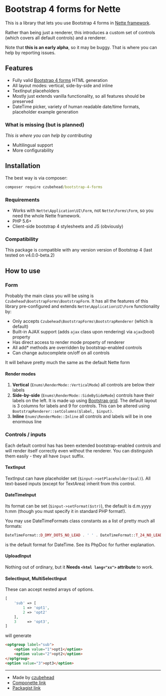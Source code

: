 # Bootstrap 4 forms for Nette

This is a library that lets you use Bootstrap 4 forms in 
[Nette framework](http://nette.org). 

Rather than being just a renderer, this introduces a custom set of controls 
(which covers all default controls) and a renderer.

Note that **this is an early alpha**, so it may be buggy. That is where you can 
help by reporting issues.

## Features

- Fully valid [Bootstrap 4 forms](http://v4-alpha.getbootstrap.com/components/forms/) HTML generation
- All layout modes: vertical, side-by-side and inline
- TextInput placeholders
- Mostly just extends vanilla functionality, so all features should be preserved
- DateTime picker, variety of human readable date/time formats, placeholder example generation

### What is missing (but is planned)

*This is where you can help by contributing*

 - Multilingual support
 - More configurability
 
## Installation

The best way is via composer:

```cmd
composer require czubehead/bootstrap-4-forms
```

### Requirements

- Works with `Nette\Application\UI\Form`, not `Nette\Forms\Form`, so you need the
  whole Nette framework.
- PHP 5.6+
- Client-side bootstrap 4 stylesheets and JS (obviously)

### Compatibility

This package is compatible with any version version of Bootstrap 4 
(last tested on v4.0.0-beta.2)

## How to use

### Form

Probably the main class you will be using is `Czubehead\BootstrapForms\BootstrapForm`.
It has all the features of this library pre-configured and extends 
`Nette\Application\UI\Form` functionality by:
 - Only accepts `Czubehead\BootstrapForms\BootstrapRenderer` (which is default)
 - Built-in AJAX support (adds `ajax` class upon rendering) via `ajax`(bool) property
 - Has direct access to render mode property of renderer
 - All add* methods are overridden by bootstrap-enabled controls
 - Can change autocomplete on/off on all controls

It will behave pretty much the same as the default Nette form

#### Render modes
 1. **Vertical** (`Enums\RenderMode::VerticalMode`) all controls are below their labels
 2. **Side-by-side** (`Enums\RenderMode::SideBySideMode`) controls have their labels
 on the left. It is made up using [Bootstrap grid](http://v4-alpha.getbootstrap.com/layout/grid/).
 The default layout is 3 columns for labels and 9 for controls. This can be altered
 using `BootstrapRenderer::setColumns($label, $input)`.
 3. **Inline** `Enums\RenderMode::Inline` all controls and labels will be in one
 enormous line

### Controls / inputs

Each default control has has been extended bootstrap-enabled controls and
will render itself correctly even without the renderer. You can distinguish
them easily - they all have `Input` suffix.

#### TextInput

TextInput can have placeholder set (`$input->setPlaceholder($val)`). All text-based
inputs (except for TextArea) inherit from this control.

#### DateTimeInput

Its format can be set (`$input->setFormat($str)`), the default is d.m.yyyy h:mm
(though you must specify it in standard PHP format!).

You may use DateTimeFormats class constants as a list of pretty much all formats:
```php
DateTimeFormat::D_DMY_DOTS_NO_LEAD . ' ' . DateTimeFormat::T_24_NO_LEAD
```
is the default format for DateTime. See its PhpDoc for further explanation.

#### UploadInput

Nothing out of ordinary, but it **Needs `<html lang="xx">` attribute** to work.

#### SelectInput, MultiSelectInput

These can accept nested arrays of options.

```php
[
    'sub' => [
        1 => 'opt1',
        2 => 'opt2'
    ],
    3     => 'opt3',
]
```
will generate
```html
<optgroup label="sub">
    <option value="1">opt1</option>
    <option value="2">opt2</option>
</optgroup>
<option value="3">opt3</option>
```

---

- Made by [czubehead](https://petrcech.eu)
- [Componette link](https://componette.com/czubehead/bootstrap-4-forms/)
- [Packagist link](https://packagist.org/packages/czubehead/bootstrap-4-forms)